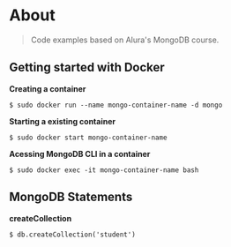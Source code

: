 # About

> Code examples based on Alura's MongoDB course.

## Getting started with Docker

**Creating a container**

```
$ sudo docker run --name mongo-container-name -d mongo
```

**Starting a existing container**

```
$ sudo docker start mongo-container-name
```

**Acessing MongoDB CLI in a container**

```
$ sudo docker exec -it mongo-container-name bash
```

## MongoDB Statements

**createCollection**

```
$ db.createCollection('student')
```
